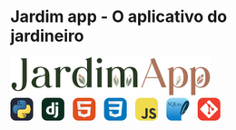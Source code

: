 # Jardim app - O aplicativo do jardineiro

<img src="imgs/logo.png" alt="logo" width=70% height=60%>
<div style="display: flex; gap: 15px; align-items: center;">
  <img src="https://raw.githubusercontent.com/tandpfun/skill-icons/refs/heads/main/icons/Python-Dark.svg" alt="Logo Python" width="40px" >
  <img src="https://raw.githubusercontent.com/tandpfun/skill-icons/refs/heads/main/icons/Django.svg" alt="Logo Django" width="40px" >
  <img src="https://raw.githubusercontent.com/tandpfun/skill-icons/refs/heads/main/icons/HTML.svg" alt="Logo HTML" width="40px">
  <img src="https://raw.githubusercontent.com/tandpfun/skill-icons/refs/heads/main/icons/CSS.svg" alt="Logo CSS" width="40px">
  <img src="https://raw.githubusercontent.com/tandpfun/skill-icons/refs/heads/main/icons/JavaScript.svg" alt="Logo JS" width="40px">
  <img src="https://raw.githubusercontent.com/tandpfun/skill-icons/refs/heads/main/icons/SQLite.svg" alt="Logo Sqlite" width="40px">
  <img src="https://raw.githubusercontent.com/tandpfun/skill-icons/refs/heads/main/icons/Git.svg" alt="Logo Git" width="40px" >
</div>
